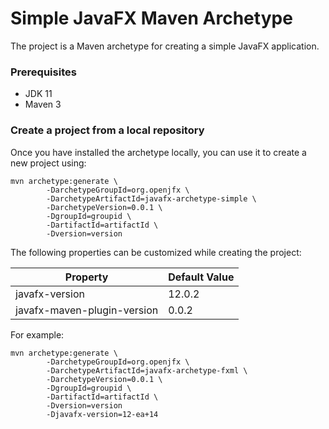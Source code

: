 # Simple JavaFX Maven Archetype

The project is a Maven archetype for creating a simple JavaFX application.

### Prerequisites

* JDK 11
* Maven 3

### Create a project from a local repository

Once you have installed the archetype locally, you can use it to create a new project using:

```
mvn archetype:generate \
        -DarchetypeGroupId=org.openjfx \
        -DarchetypeArtifactId=javafx-archetype-simple \
        -DarchetypeVersion=0.0.1 \
        -DgroupId=groupid \
        -DartifactId=artifactId \
        -Dversion=version
```

The following properties can be customized while creating the project:

| Property                    | Default Value |
| --------------------------- | ------------- |
| javafx-version              | 12.0.2        |
| javafx-maven-plugin-version | 0.0.2         |

For example:

```
mvn archetype:generate \
        -DarchetypeGroupId=org.openjfx \
        -DarchetypeArtifactId=javafx-archetype-fxml \
        -DarchetypeVersion=0.0.1 \
        -DgroupId=groupid \
        -DartifactId=artifactId \
        -Dversion=version
        -Djavafx-version=12-ea+14
```